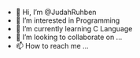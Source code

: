 - 👋 Hi, I’m @JudahRuhben
- 👀 I’m interested in Programming
- 🌱 I’m currently learning C Language
- 💞️ I’m looking to collaborate on ...
- 📫 How to reach me ...

<!---
JudahRuhben/JudahRuhben is a ✨ special ✨ repository because its `README.md` (this file) appears on your GitHub profile.
You can click the Preview link to take a look at your changes.
--->
